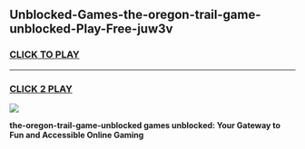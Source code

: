 
## Unblocked-Games-the-oregon-trail-game-unblocked-Play-Free-juw3v
<h3>
<a href="https://premium76.site?title=the-oregon-trail-game-unblocked&ref=24M">CLICK TO PLAY</a></h3>
<hr>

<h3>
<a href="https://premium76.site?title=the-oregon-trail-game-unblocked&ref=24M">CLICK 2 PLAY</a>
  
</h3>

<a href="https://premium76.site?title=the-oregon-trail-game-unblocked&ref=24M"><img src="https://clearcache.store/games.png"></a>


**the-oregon-trail-game-unblocked games unblocked: Your Gateway to Fun and Accessible Online Gaming**
